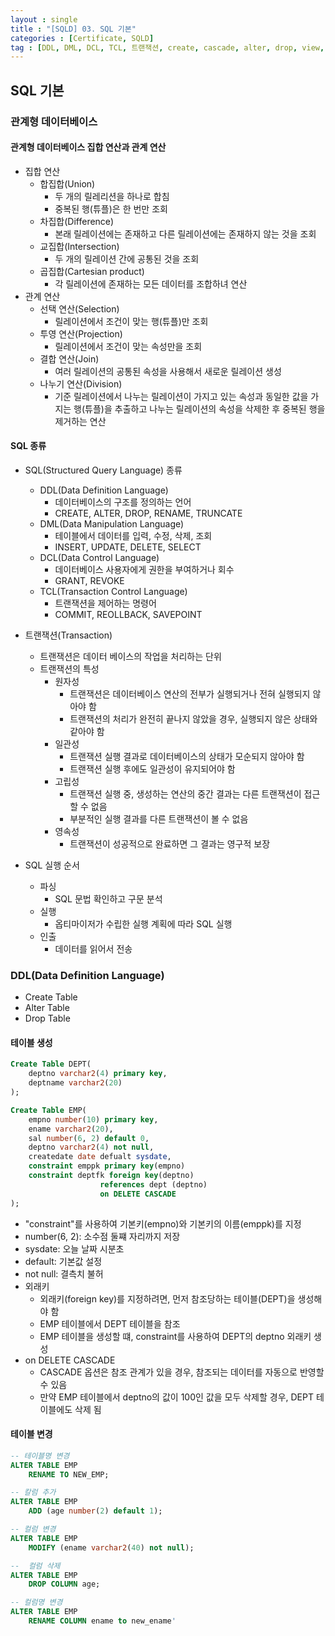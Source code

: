 ```yaml
---
layout : single
title : "[SQLD] 03. SQL 기본"
categories : [Certificate, SQLD]
tag : [DDL, DML, DCL, TCL, 트랜잭션, create, cascade, alter, drop, view, insert, update, delete, orderby distinct, where, like, between, in, having, count, 형변환, 내장형 함수, descode, case, rownum, rowid, with, grant, revoke, commit, rollback, savepoint]
---
```


## SQL 기본
### 관계형 데이터베이스
#### 관계형 데이터베이스 집합 연산과 관계 연산
* 집합 연산
    * 합집합(Union)
        * 두 개의 릴레리션을 하나로 합침
        * 중복된 행(튜플)은 한 번만 조회
    * 차집합(Difference)
        * 본래 릴레이션에는 존재하고 다른 릴레이션에는 존재하지 않는 것을 조회
    * 교집합(Intersection)
        * 두 개의 릴레이션 간에 공통된 것을 조회
    * 곱집합(Cartesian product)
        * 각 릴레이션에 존재하는 모든 데이터를 조합하녀 연산
* 관계 연산
    * 선택 연산(Selection)
        * 릴레이션에서 조건이 맞는 행(튜플)만 조회
    * 투영 연산(Projection)
        * 릴레이션에서 조건이 맞는 속성만을 조회
    * 결합 연산(Join)
        * 여러 릴레이션의 공통된 속성을 사용해서 새로운 릴레이션 생성
    * 나누기 연산(Division)
        * 기준 릴레이션에서 나누는 릴레이션이 가지고 있는 속성과 동일한 값을 가지는 행(튜플)을 추출하고 나누는 릴레이션의 속성을 삭제한 후 중복된 행을 제거하는 연산

#### SQL 종류
* SQL(Structured Query Language) 종류
    * DDL(Data Definition Language)
        * 데이터베이스의 구조를 정의하는 언어
        * CREATE, ALTER, DROP, RENAME, TRUNCATE
    * DML(Data Manipulation Language)
        * 테이블에서 데이터를 입력, 수정, 삭제, 조회
        * INSERT, UPDATE, DELETE, SELECT
    * DCL(Data Control Language)
        * 데이터베이스 사용자에게 권한을 부여하거나 회수
        * GRANT, REVOKE
    * TCL(Transaction Control Language)
        * 트랜잭션을 제어하는 명령어
        * COMMIT, REOLLBACK, SAVEPOINT
    
* 트랜잭션(Transaction)
    * 트랜잭션은 데이터 베이스의 작업을 처리하는 단위
    * 트랜잭션의 특성
        * 원자성
            * 트랜잭션은 데이터베이스 연산의 전부가 실행되거나 전혀 실행되지 않아야 함
            * 트랜잭션의 처리가 완전히 끝나지 않았을 경우, 실행되지 않은 상태와 같아야 함
        * 일관성
            * 트랜잭션 실행 결과로 데이터베이스의 상태가 모순되지 않아야 함
            * 트랜잭션 실행 후에도 일관성이 유지되어야 함
        * 고립성
            * 트랜잭션 실행 중, 생성하는 연산의 중간 결과는 다른 트랜잭션이 접근할 수 없음
            * 부분적인 실행 결과를 다른 트랜잭션이 볼 수 없음
        * 영속성
            * 트랜잭션이 성공적으로 완료하면 그 결과는 영구적 보장

* SQL 실행 순서
    * 파싱
        * SQL 문법 확인하고 구문 분석
    * 실행
        * 옵티마이저가 수립한 실행 계획에 따라 SQL 실행
    * 인출
        * 데이터를 읽어서 전송

### DDL(Data Definition Language)
* Create Table
* Alter Table
* Drop Table

#### 테이블 생성
```sql
Create Table DEPT(
    deptno varchar2(4) primary key,
    deptname varchar2(20)
);

Create Table EMP(
    empno number(10) primary key,
    ename varchar2(20),
    sal number(6, 2) default 0,
    deptno varchar2(4) not null,
    createdate date defualt sysdate,
    constraint emppk primary key(empno)
    constraint deptfk foreign key(deptno)
                    references dept (deptno)
                    on DELETE CASCADE
);
```

* "constraint"를 사용하여 기본키(empno)와 기본키의 이름(emppk)를 지정
* number(6, 2): 소수점 둘쨰 자리까지 저장
* sysdate: 오늘 날짜 시분초
* default: 기본값 설정
* not null: 결측치 불허
* 외래키
    * 외래키(foreign key)를 지정하려면, 먼저 참조당하는 테이블(DEPT)을 생성해야 함
    * EMP 테이블에서 DEPT 테이블을 참조
    * EMP 테이블을 생성할 떄, constraint를 사용하여 DEPT의 deptno 외래키 생성
* on DELETE CASCADE
    * CASCADE 옵션은 참조 관계가 있을 경우, 참조되는 데이터를 자동으로 반영할 수 있음
    * 만약 EMP 테이블에서 deptno의 값이 100인 값을 모두 삭제할 경우, DEPT 테이블에도 삭제 됨


#### 테이블 변경
```sql
-- 테이블명 변경
ALTER TABLE EMP
    RENAME TO NEW_EMP;

-- 칼럼 추가
ALTER TABLE EMP
    ADD (age number(2) default 1);

-- 컬럼 변경
ALTER TABLE EMP
    MODIFY (ename varchar2(40) not null);

--  컬럼 삭제
ALTER TABLE EMP
    DROP COLUMN age;

-- 컬럼명 변경
ALTER TABLE EMP
    RENAME COLUMN ename to new_ename'
```
        
